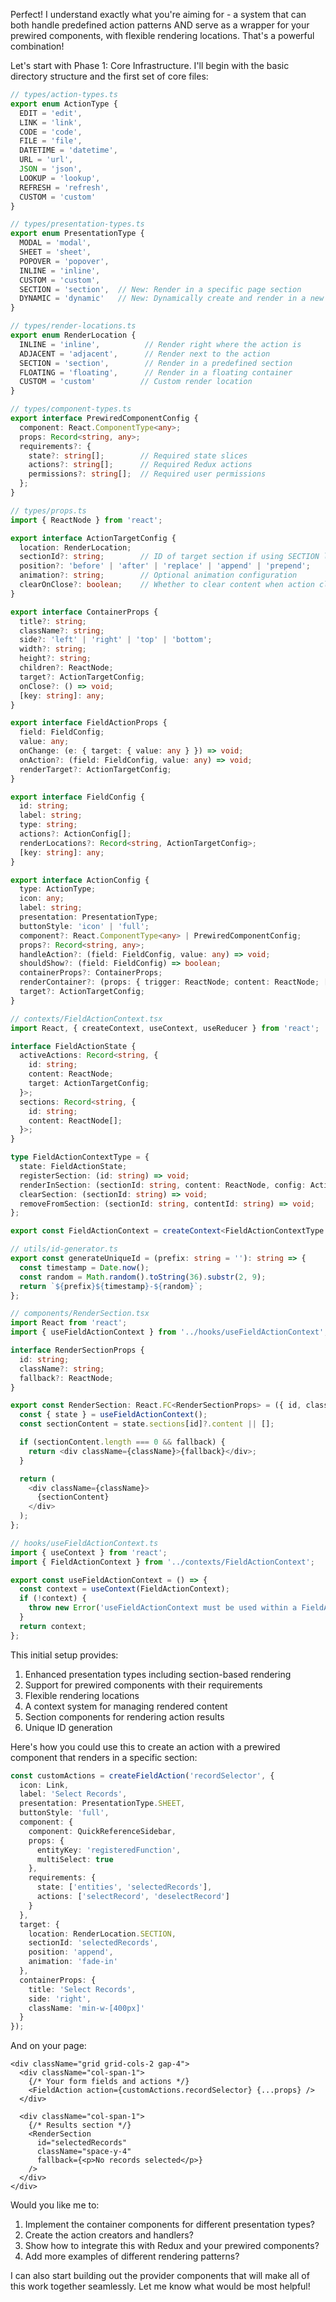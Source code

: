Perfect! I understand exactly what you're aiming for - a system that can both handle predefined action patterns AND serve as a wrapper for your prewired components, with flexible rendering locations. That's a powerful combination!

Let's start with Phase 1: Core Infrastructure. I'll begin with the basic directory structure and the first set of core files:

```typescript
// types/action-types.ts
export enum ActionType {
  EDIT = 'edit',
  LINK = 'link',
  CODE = 'code',
  FILE = 'file',
  DATETIME = 'datetime',
  URL = 'url',
  JSON = 'json',
  LOOKUP = 'lookup',
  REFRESH = 'refresh',
  CUSTOM = 'custom'
}

// types/presentation-types.ts
export enum PresentationType {
  MODAL = 'modal',
  SHEET = 'sheet',
  POPOVER = 'popover',
  INLINE = 'inline',
  CUSTOM = 'custom',
  SECTION = 'section',  // New: Render in a specific page section
  DYNAMIC = 'dynamic'   // New: Dynamically create and render in a new section
}

// types/render-locations.ts
export enum RenderLocation {
  INLINE = 'inline',          // Render right where the action is
  ADJACENT = 'adjacent',      // Render next to the action
  SECTION = 'section',        // Render in a predefined section
  FLOATING = 'floating',      // Render in a floating container
  CUSTOM = 'custom'          // Custom render location
}

// types/component-types.ts
export interface PrewiredComponentConfig {
  component: React.ComponentType<any>;
  props: Record<string, any>;
  requirements?: {
    state?: string[];        // Required state slices
    actions?: string[];      // Required Redux actions
    permissions?: string[];  // Required user permissions
  };
}

// types/props.ts
import { ReactNode } from 'react';

export interface ActionTargetConfig {
  location: RenderLocation;
  sectionId?: string;        // ID of target section if using SECTION location
  position?: 'before' | 'after' | 'replace' | 'append' | 'prepend';
  animation?: string;        // Optional animation configuration
  clearOnClose?: boolean;    // Whether to clear content when action closes
}

export interface ContainerProps {
  title?: string;
  className?: string;
  side?: 'left' | 'right' | 'top' | 'bottom';
  width?: string;
  height?: string;
  children?: ReactNode;
  target?: ActionTargetConfig;
  onClose?: () => void;
  [key: string]: any;
}

export interface FieldActionProps {
  field: FieldConfig;
  value: any;
  onChange: (e: { target: { value: any } }) => void;
  onAction?: (field: FieldConfig, value: any) => void;
  renderTarget?: ActionTargetConfig;
}

export interface FieldConfig {
  id: string;
  label: string;
  type: string;
  actions?: ActionConfig[];
  renderLocations?: Record<string, ActionTargetConfig>;
  [key: string]: any;
}

export interface ActionConfig {
  type: ActionType;
  icon: any;
  label: string;
  presentation: PresentationType;
  buttonStyle: 'icon' | 'full';
  component?: React.ComponentType<any> | PrewiredComponentConfig;
  props?: Record<string, any>;
  handleAction?: (field: FieldConfig, value: any) => void;
  shouldShow?: (field: FieldConfig) => boolean;
  containerProps?: ContainerProps;
  renderContainer?: (props: { trigger: ReactNode; content: ReactNode; [key: string]: any }) => ReactNode;
  target?: ActionTargetConfig;
}

// contexts/FieldActionContext.tsx
import React, { createContext, useContext, useReducer } from 'react';

interface FieldActionState {
  activeActions: Record<string, {
    id: string;
    content: ReactNode;
    target: ActionTargetConfig;
  }>;
  sections: Record<string, {
    id: string;
    content: ReactNode[];
  }>;
}

type FieldActionContextType = {
  state: FieldActionState;
  registerSection: (id: string) => void;
  renderInSection: (sectionId: string, content: ReactNode, config: ActionTargetConfig) => void;
  clearSection: (sectionId: string) => void;
  removeFromSection: (sectionId: string, contentId: string) => void;
};

export const FieldActionContext = createContext<FieldActionContextType | undefined>(undefined);

// utils/id-generator.ts
export const generateUniqueId = (prefix: string = ''): string => {
  const timestamp = Date.now();
  const random = Math.random().toString(36).substr(2, 9);
  return `${prefix}${timestamp}-${random}`;
};

// components/RenderSection.tsx
import React from 'react';
import { useFieldActionContext } from '../hooks/useFieldActionContext';

interface RenderSectionProps {
  id: string;
  className?: string;
  fallback?: ReactNode;
}

export const RenderSection: React.FC<RenderSectionProps> = ({ id, className, fallback }) => {
  const { state } = useFieldActionContext();
  const sectionContent = state.sections[id]?.content || [];

  if (sectionContent.length === 0 && fallback) {
    return <div className={className}>{fallback}</div>;
  }

  return (
    <div className={className}>
      {sectionContent}
    </div>
  );
};

// hooks/useFieldActionContext.ts
import { useContext } from 'react';
import { FieldActionContext } from '../contexts/FieldActionContext';

export const useFieldActionContext = () => {
  const context = useContext(FieldActionContext);
  if (!context) {
    throw new Error('useFieldActionContext must be used within a FieldActionProvider');
  }
  return context;
};

```

This initial setup provides:

1. Enhanced presentation types including section-based rendering
2. Support for prewired components with their requirements
3. Flexible rendering locations
4. A context system for managing rendered content
5. Section components for rendering action results
6. Unique ID generation

Here's how you could use this to create an action with a prewired component that renders in a specific section:

```typescript
const customActions = createFieldAction('recordSelector', {
  icon: Link,
  label: 'Select Records',
  presentation: PresentationType.SHEET,
  buttonStyle: 'full',
  component: {
    component: QuickReferenceSidebar,
    props: {
      entityKey: 'registeredFunction',
      multiSelect: true
    },
    requirements: {
      state: ['entities', 'selectedRecords'],
      actions: ['selectRecord', 'deselectRecord']
    }
  },
  target: {
    location: RenderLocation.SECTION,
    sectionId: 'selectedRecords',
    position: 'append',
    animation: 'fade-in'
  },
  containerProps: {
    title: 'Select Records',
    side: 'right',
    className: 'min-w-[400px]'
  }
});
```

And on your page:

```tsx
<div className="grid grid-cols-2 gap-4">
  <div className="col-span-1">
    {/* Your form fields and actions */}
    <FieldAction action={customActions.recordSelector} {...props} />
  </div>
  
  <div className="col-span-1">
    {/* Results section */}
    <RenderSection 
      id="selectedRecords"
      className="space-y-4"
      fallback={<p>No records selected</p>}
    />
  </div>
</div>
```

Would you like me to:

1. Implement the container components for different presentation types?
2. Create the action creators and handlers?
3. Show how to integrate this with Redux and your prewired components?
4. Add more examples of different rendering patterns?

I can also start building out the provider components that will make all of this work together seamlessly. Let me know what would be most helpful!
